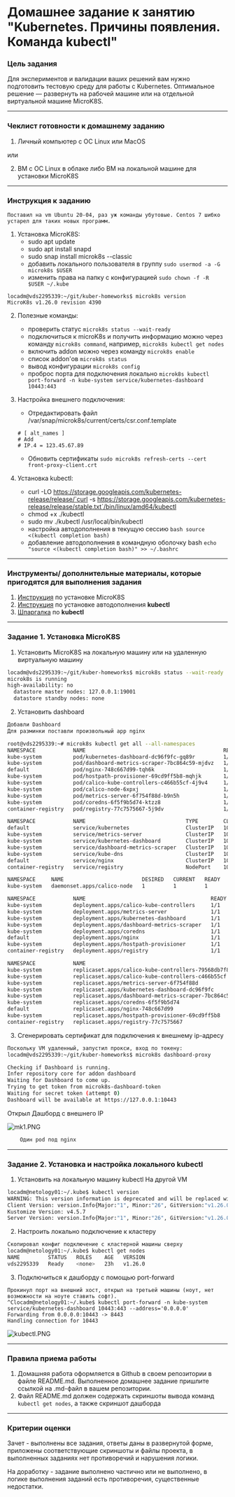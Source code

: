# Домашнее задание к занятию "Kubernetes. Причины появления. Команда kubectl"

### Цель задания

Для экспериментов и валидации ваших решений вам нужно подготовить тестовую среду для работы с Kubernetes. Оптимальное решение — развернуть на рабочей машине или на отдельной виртуальной машине MicroK8S.

------

### Чеклист готовности к домашнему заданию

1. Личный компьютер с ОС Linux или MacOS 

или

2. ВМ c ОС Linux в облаке либо ВМ на локальной машине для установки MicroK8S  

------

### Инструкция к заданию
```
Поставил на vm Ubuntu 20-04, раз уж команды убутовые. Centos 7 шибко устарел для таких новых программ.
```
1. Установка MicroK8S:
    - sudo apt update
    - sudo apt install snapd
    - sudo snap install microk8s --classic
    - добавить локального пользователя в группу `sudo usermod -a -G microk8s $USER`
    - изменить права на папку с конфигурацией `sudo chown -f -R $USER ~/.kube`
```
locadm@vds2295339:~/git/kuber-homeworks$ microk8s version
MicroK8s v1.26.0 revision 4390
```

2. Полезные команды:
    - проверить статус `microk8s status --wait-ready`
    - подключиться к microK8s и получить информацию можно через команду `microk8s command`, например, `microk8s kubectl get nodes`
    - включить addon можно через команду `microk8s enable` 
    - список addon'ов `microk8s status`
    - вывод конфигурации `microk8s config`
    - проброс порта для подключения локально `microk8s kubectl port-forward -n kube-system service/kubernetes-dashboard 10443:443`


3. Настройка внешнего подключения:
    - Отредактировать файл /var/snap/microk8s/current/certs/csr.conf.template
    ```shell
    # [ alt_names ]
    # Add
    # IP.4 = 123.45.67.89
    ```
    - Обновить сертификаты `sudo microk8s refresh-certs --cert front-proxy-client.crt`

4. Установка kubectl:
    - curl -LO https://storage.googleapis.com/kubernetes-release/release/`curl -s https://storage.googleapis.com/kubernetes-release/release/stable.txt`/bin/linux/amd64/kubectl
    - chmod +x ./kubectl
    - sudo mv ./kubectl /usr/local/bin/kubectl 
    - настройка автодополнения в текущую сессию `bash source <(kubectl completion bash)`
    - добавление автодополнения в командную оболочку bash `echo "source <(kubectl completion bash)" >> ~/.bashrc`

------

### Инструменты/ дополнительные материалы, которые пригодятся для выполнения задания

1. [Инструкция](https://microk8s.io/docs/getting-started) по установке MicroK8S
2. [Инструкция](https://kubernetes.io/ru/docs/reference/kubectl/cheatsheet/#bash) по установке автодополнения **kubectl**
3. [Шпаргалка](https://kubernetes.io/ru/docs/reference/kubectl/cheatsheet/) по **kubectl**

------

### Задание 1. Установка MicroK8S

1. Установить MicroK8S на локальную машину или на удаленную виртуальную машину
```bash
locadm@vds2295339:~/git/kuber-homeworks$ microk8s status --wait-ready
microk8s is running
high-availability: no
  datastore master nodes: 127.0.0.1:19001
  datastore standby nodes: none
```
2. Установить dashboard

```bash
Добавли Dashboard
Для разминки поставли произвольный app nginx

root@vds2295339:~# microk8s kubectl get all --all-namespaces
NAMESPACE            NAME                                            READY   STATUS    RESTARTS   AGE
kube-system          pod/kubernetes-dashboard-dc96f9fc-gq89r         1/1     Running   0          49m
kube-system          pod/dashboard-metrics-scraper-7bc864c59-mjdvz   1/1     Running   0          49m
default              pod/nginx-748c667d99-tqh6k                      1/1     Running   0          48m
kube-system          pod/hostpath-provisioner-69cd9ff5b8-mqhjk       1/1     Running   0          33m
kube-system          pod/calico-kube-controllers-c466b55cf-4j9v4     1/1     Running   0          53m
kube-system          pod/calico-node-6xpxj                           1/1     Running   0          53m
kube-system          pod/metrics-server-6f754f88d-b9n5h              1/1     Running   0          51m
kube-system          pod/coredns-6f5f9b5d74-ktzz8                    1/1     Running   0          49m
container-registry   pod/registry-77c7575667-5j9dv                   1/1     Running   0          20m

NAMESPACE            NAME                                TYPE        CLUSTER-IP      EXTERNAL-IP   PORT(S)                  AGE
default              service/kubernetes                  ClusterIP   10.152.183.1    <none>        443/TCP                  53m
kube-system          service/metrics-server              ClusterIP   10.152.183.78   <none>        443/TCP                  51m
kube-system          service/kubernetes-dashboard        ClusterIP   10.152.183.72   <none>        443/TCP                  51m
kube-system          service/dashboard-metrics-scraper   ClusterIP   10.152.183.48   <none>        8000/TCP                 51m
kube-system          service/kube-dns                    ClusterIP   10.152.183.10   <none>        53/UDP,53/TCP,9153/TCP   50m
default              service/nginx                       ClusterIP   10.152.183.81   <none>        80/TCP                   45m
container-registry   service/registry                    NodePort    10.152.183.63   <none>        5000:32000/TCP           20m

NAMESPACE     NAME                         DESIRED   CURRENT   READY   UP-TO-DATE   AVAILABLE   NODE SELECTOR            AGE
kube-system   daemonset.apps/calico-node   1         1         1       1            1           kubernetes.io/os=linux   53m

NAMESPACE            NAME                                        READY   UP-TO-DATE   AVAILABLE   AGE
kube-system          deployment.apps/calico-kube-controllers     1/1     1            1           53m
kube-system          deployment.apps/metrics-server              1/1     1            1           51m
kube-system          deployment.apps/kubernetes-dashboard        1/1     1            1           51m
kube-system          deployment.apps/dashboard-metrics-scraper   1/1     1            1           51m
kube-system          deployment.apps/coredns                     1/1     1            1           50m
default              deployment.apps/nginx                       1/1     1            1           48m
kube-system          deployment.apps/hostpath-provisioner        1/1     1            1           33m
container-registry   deployment.apps/registry                    1/1     1            1           20m

NAMESPACE            NAME                                                  DESIRED   CURRENT   READY   AGE
kube-system          replicaset.apps/calico-kube-controllers-79568db7f8    0         0         0       53m
kube-system          replicaset.apps/calico-kube-controllers-c466b55cf     1         1         1       53m
kube-system          replicaset.apps/metrics-server-6f754f88d              1         1         1       51m
kube-system          replicaset.apps/kubernetes-dashboard-dc96f9fc         1         1         1       49m
kube-system          replicaset.apps/dashboard-metrics-scraper-7bc864c59   1         1         1       49m
kube-system          replicaset.apps/coredns-6f5f9b5d74                    1         1         1       49m
default              replicaset.apps/nginx-748c667d99                      1         1         1       48m
kube-system          replicaset.apps/hostpath-provisioner-69cd9ff5b8       1         1         1       33m
container-registry   replicaset.apps/registry-77c7575667                   1         1         1       20m
```

3. Сгенерировать сертификат для подключения к внешнему ip-адресу

```bash
Поскольку VM удаленный, запустил прокси, вход по токену:
locadm@vds2295339:~/git/kuber-homeworks$ microk8s dashboard-proxy

Checking if Dashboard is running.
Infer repository core for addon dashboard
Waiting for Dashboard to come up.
Trying to get token from microk8s-dashboard-token
Waiting for secret token (attempt 0)
Dashboard will be available at https://127.0.0.1:10443
```

Открыл Дашборд с внешнего IP

![mk1.PNG](mk1.PNG)

```bash
    Один pod под nginx
```
------

### Задание 2. Установка и настройка локального kubectl
1. Установить на локальную машину kubectl
На другой VM
```bash
locadm@netology01:~/.kube$ kubectl version
WARNING: This version information is deprecated and will be replaced with the output from kubectl version --short.  Use --output=yaml|json to get the full version.
Client Version: version.Info{Major:"1", Minor:"26", GitVersion:"v1.26.0", GitCommit:"b46a3f887ca979b1a5d14fd39cb1af43e7e5d12d", GitTreeState:"clean", BuildDate:"2022-12-08T19:58:30Z", GoVersion:"go1.19.4", Compiler:"gc", Platform:"linux/amd64"}
Kustomize Version: v4.5.7
Server Version: version.Info{Major:"1", Minor:"26", GitVersion:"v1.26.0", GitCommit:"b46a3f887ca979b1a5d14fd39cb1af43e7e5d12d", GitTreeState:"clean", BuildDate:"2022-12-09T15:09:52Z", GoVersion:"go1.19.4", Compiler:"gc", Platform:"linux/amd64"}
```
2. Настроить локально подключение к кластеру
```bash
Скопировал конфиг подключение с кластерной машины сверху
locadm@netology01:~/.kube$ kubectl get nodes
NAME         STATUS   ROLES    AGE   VERSION
vds2295339   Ready    <none>   23h   v1.26.0
```
3. Подключиться к дашборду с помощью port-forward
```
Прокинул порт на внешний хост, открыл на третьей машины (ноут, нет возможности на ноуте ставить софт).
^Clocadm@netology01:~/.kube$ kubectl port-forward -n kube-system service/kubernetes-dashboard 10443:443 --address='0.0.0.0'
Forwarding from 0.0.0.0:10443 -> 8443
Handling connection for 10443
```
![kubectl.PNG](kubectl.PNG)

------

### Правила приема работы

1. Домашняя работа оформляется в Github в своем репозитории в файле README.md. Выполненное домашнее задание пришлите ссылкой на .md-файл в вашем репозитории.
2. Файл README.md должен содержать скриншоты вывода команд `kubectl get nodes`, а также скриншот дашборда

------

### Критерии оценки
Зачет - выполнены все задания, ответы даны в развернутой форме, приложены соответствующие скриншоты и файлы проекта, в выполненных заданиях нет противоречий и нарушения логики.

На доработку - задание выполнено частично или не выполнено, в логике выполнения заданий есть противоречия, существенные недостатки.
